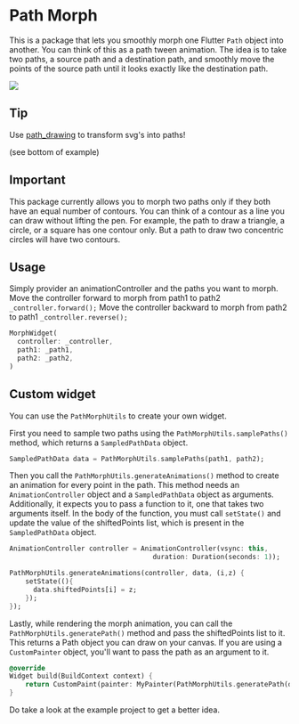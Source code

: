 # Path Morph

This is a package that lets you smoothly morph one Flutter `Path` object into another. You can think of this as a path tween animation. The idea is to take two paths, a source path and a destination path, and smoothly move the points of the source path until it looks exactly like the destination path.

![](https://raw.githubusercontent.com/hathibelagal-dev/path_morph_for_flutter/master/example.gif)

## Tip

Use [path_drawing](https://pub.dev/packages/path_drawing) to transform svg's into paths!

(see bottom of example)

## Important

This package currently allows you to morph two paths only if they both have an equal number of contours. You can think of a contour as a line you can draw without lifting the pen. For example, the path to draw a triangle, a circle, or a square has one contour only. But a path to draw two concentric circles will have two contours.

## Usage

Simply provider an animationController and the paths you want to morph.
Move the controller forward to morph from path1 to path2 `_controller.forward();`
Move the controller backward to morph from path2 to path1 `_controller.reverse();`

```dart
MorphWidget(
  controller: _controller,
  path1: _path1,
  path2: _path2,
)
```

## Custom widget

You can use the `PathMorphUtils` to create your own widget.

First you need to sample two paths using the `PathMorphUtils.samplePaths()` method, which returns a `SampledPathData` object.

```dart
SampledPathData data = PathMorphUtils.samplePaths(path1, path2);
```

Then you call the `PathMorphUtils.generateAnimations()` method to create an animation for every point in the path. This method needs an `AnimationController` object and a `SampledPathData` object as arguments. Additionally, it expects you to pass a function to it, one that takes two arguments itself. In the body of the function, you must call `setState()` and update the value of the shiftedPoints list, which is present in the `SampledPathData` object.

```dart
AnimationController controller = AnimationController(vsync: this,
                                    duration: Duration(seconds: 1));

PathMorphUtils.generateAnimations(controller, data, (i,z) {
    setState((){
      data.shiftedPoints[i] = z;
    });
});
```

Lastly, while rendering the morph animation, you can call the `PathMorphUtils.generatePath()` method and pass the shiftedPoints list to it. This returns a Path object you can draw on your canvas. If you are using a `CustomPainter` object, you'll want to pass the path as an argument to it.

```dart
@override
Widget build(BuildContext context) {
    return CustomPaint(painter: MyPainter(PathMorphUtils.generatePath(data)));
}
```

Do take a look at the example project to get a better idea.
